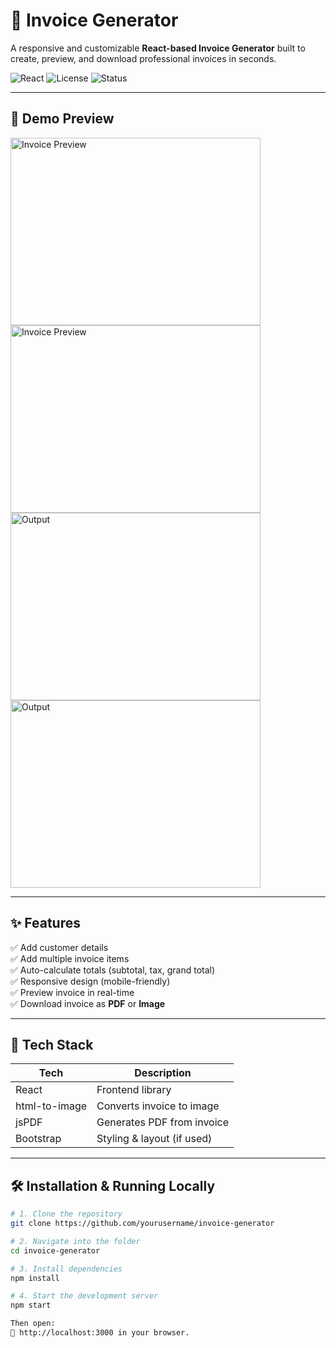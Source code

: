 # 🧾 Invoice Generator

A responsive and customizable **React-based Invoice Generator** built to create, preview, and download professional invoices in seconds.

![React](https://img.shields.io/badge/React-17+-blue.svg)
![License](https://img.shields.io/badge/License-MIT-green.svg)
![Status](https://img.shields.io/badge/Project%20Status-Complete-brightgreen)

---

## 📸 Demo Preview


<img src="https://github.com/user-attachments/assets/4c11f5fe-9357-477c-8c39-c7b2810255b1" alt="Invoice Preview" height="300" width="400"/>

<img src="https://github.com/user-attachments/assets/f399ef8f-df5d-41ab-8a2a-90b046d2c966" alt="Invoice Preview" height="300" width="400"/>


<img src="https://github.com/user-attachments/assets/0034f9e4-456f-4b04-96b2-ba868abaf3d2" alt="Output" height="300" width="400"/>

<img src="https://github.com/user-attachments/assets/11a7b87c-517c-40d8-b3d2-c06757ceedeb" alt="Output" height="300" width="400"/>


---

## ✨ Features

✅ Add customer details  
✅ Add multiple invoice items  
✅ Auto-calculate totals (subtotal, tax, grand total)  
✅ Responsive design (mobile-friendly)  
✅ Preview invoice in real-time  
✅ Download invoice as **PDF** or **Image**

---

## 🚀 Tech Stack

| Tech        | Description                  |
|-------------|------------------------------|
| React       | Frontend library             |
| html-to-image | Converts invoice to image   |
| jsPDF       | Generates PDF from invoice   |
| Bootstrap   | Styling & layout (if used)   |

---

## 🛠️ Installation & Running Locally

```bash
# 1. Clone the repository
git clone https://github.com/yourusername/invoice-generator

# 2. Navigate into the folder
cd invoice-generator

# 3. Install dependencies
npm install

# 4. Start the development server
npm start

Then open:
📍 http://localhost:3000 in your browser.

